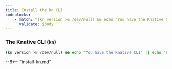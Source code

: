 ```yaml
---
title: Install the kn CLI
codeblocks:
    - match: ^(kn version >& /dev/null) && echo "You have the Knative CLI" \|\| echo "Please install the Knative CLI"$
      validate: $body
---
```


### The Knative CLI (`kn`) 

```bash
(kn version >& /dev/null) && echo "You have the Knative CLI" || echo "Please install the Knative CLI"
```

--8<-- "install-kn.md"